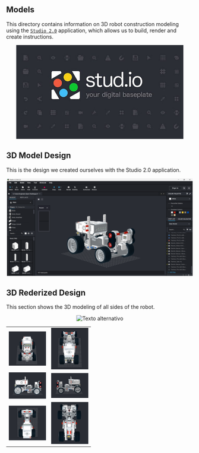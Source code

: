 ## Models
This directory contains information on 3D robot construction modeling using the [`Studio 2.0`](https://www.bricklink.com/v3/studio/download.page) application, which allows us to build, render and create instructions.

<div style="text-align: center;">
  <img src="https://github.com/csvprobotica/Bender21Meraki/blob/main/models/Studio2.0.jpg" alt="Texto alternativo" width="450"/>
</div>

## 3D Model Design
This is the design we created ourselves with the Studio 2.0 application.

<div style="text-align: center;">
  <img src="https://github.com/csvprobotica/Bender21Meraki/blob/main/models/Modelado3D.png" alt="Texto alternativo" width="500"/>
</div>

## 3D Rederized Design
This section shows the 3D modeling of all sides of the robot.

<div style="text-align: center;">
  <img src="https://github.com/csvprobotica/Bender21Meraki/blob/main/models/3D_Model.gif" alt="Texto alternativo" width="250"/>
</div>

<table>
  <tr>
    <td><img src="https://github.com/csvprobotica/Bender21Meraki/blob/main/models/Render/FRONT.png" alt="Front" width="100"/></td>
    <td><img src="https://github.com/csvprobotica/Bender21Meraki/blob/main/models/Render/BACK.png" alt="Back" width="100"/></td>
  </tr>
  <tr>
    <td><img src="https://github.com/csvprobotica/Bender21Meraki/blob/main/models/Render/LEFT.png" alt="Left" width="100"/></td>
    <td><img src="https://github.com/csvprobotica/Bender21Meraki/blob/main/models/Render/RIGHT.png" alt="Right" width="100"/></td>
  </tr>
  <tr>
    <td><img src="https://github.com/csvprobotica/Bender21Meraki/blob/main/models/Render/TOP.png" alt="Top" width="100"/></td>
    <td><img src="https://github.com/csvprobotica/Bender21Meraki/blob/main/models/Render/BOTTOM.png" alt="Bottom" width="100"/></td>
  </tr>
</table>

